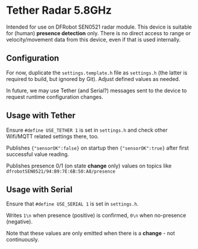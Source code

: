 # Tether Radar 5.8GHz

Intended for use on DFRobot SEN0521 radar module. This device is suitable for (human) **presence detection** only. There is no direct access to range or velocity/movement data from this device, even if that is used internally.

## Configuration
For now, duplicate the `settings.template.h` file as `settings.h` (the latter is required to build, but ignored by Git). Adjust defined values as needed.

In future, we may use Tether (and Serial?) messages sent to the device to request runtime configuration changes.

## Usage with Tether
Ensure `#define USE_TETHER 1` is set in `settings.h` and check other Wifi/MQTT related settings there, too.

Publishes `{"sensorOK":false}` on startup then `{"sensorOK":true}` after first successful value reading.

Publishes presence 0/1 (on state **change** only) values on topics like `dfrobotSEN0521/94:B9:7E:6B:50:A8/presence`

## Usage with Serial
Ensure that `#define USE_SERIAL 1` is set in `settings.h`.

Writes `1\n` when presence (positive) is confirmed, `0\n` when no-presence (negative). 

Note that these values are only emitted when there is a **change** - not continuously.
